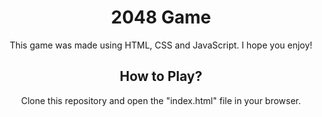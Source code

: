 <h1 align="center">2048 Game</h1>

<p align="center">This game was made using HTML, CSS and JavaScript. I hope you enjoy!</p>

<h2 align="center">How to Play?</h2>
<p align="center">Clone this repository and open the "index.html" file in your browser.</p>